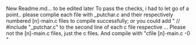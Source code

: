New Readme.md... to be edited  later
To pass the checks, i had to let go of a point..
please complie each file with _putchar.c and their respectively numbered [n]-main.c files to compile successfully;
or you could add "
// #include "_putchar.c" to the second line of 
each c file respective ... Please not the [n]-main.c files, just the c files.
And compile with "cfile [n]-main.c -0 <name>"

